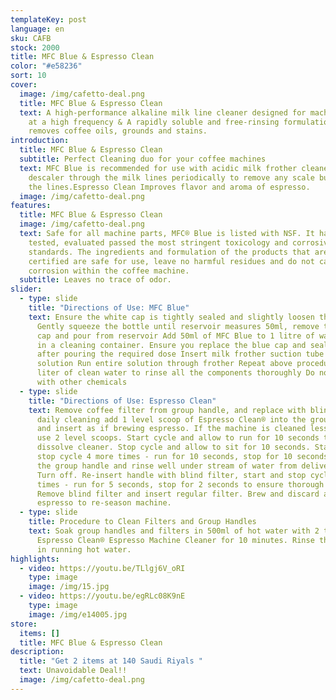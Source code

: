 ```yaml
---
templateKey: post
language: en
sku: CAFB
stock: 2000
title: MFC Blue & Espresso Clean
color: "#e58236"
sort: 10
cover:
  image: /img/cafetto-deal.png
  title: MFC Blue & Espresso Clean
  text: A high-performance alkaline milk line cleaner designed for machines used
    at a high frequency & A rapidly soluble and free-rinsing formulation that
    removes coffee oils, grounds and stains.
introduction:
  title: MFC Blue & Espresso Clean
  subtitle: Perfect Cleaning duo for your coffee machines
  text: MFC Blue is recommended for use with acidic milk frother cleaner or
    descaler through the milk lines periodically to remove any scale build up in
    the lines.Espresso Clean Improves flavor and aroma of espresso.
  image: /img/cafetto-deal.png
features:
  title: MFC Blue & Espresso Clean
  image: /img/cafetto-deal.png
  text: Safe for all machine parts, MFC® Blue is listed with NSF. It has been
    tested, evaluated passed the most stringent toxicology and corrosivity
    standards. The ingredients and formulation of the products that are NSF
    certified are safe for use, leave no harmful residues and do not cause
    corrosion within the coffee machine.
  subtitle: Leaves no trace of odor.
slider:
  - type: slide
    title: "Directions of Use: MFC Blue"
    text: Ensure the white cap is tightly sealed and slightly loosen the blue cap.
      Gently squeeze the bottle until reservoir measures 50ml, remove the blue
      cap and pour from reservoir Add 50ml of MFC Blue to 1 litre of warm water
      in a cleaning container. Ensure you replace the blue cap and seal tightly
      after pouring the required dose Insert milk frother suction tube into
      solution Run entire solution through frother Repeat above procedure with 1
      liter of clean water to rinse all the components thoroughly Do not mix
      with other chemicals
  - type: slide
    title: "Directions of Use: Espresso Clean"
    text: Remove coffee filter from group handle, and replace with blind filter. For
      daily cleaning add 1 level scoop of Espresso Clean® into the group handle
      and insert as if brewing espresso. If the machine is cleaned less often,
      use 2 level scoops. Start cycle and allow to run for 10 seconds to
      dissolve cleaner. Stop cycle and allow to sit for 10 seconds. Start and
      stop cycle 4 more times - run for 10 seconds, stop for 10 seconds. Remove
      the group handle and rinse well under stream of water from delivery group.
      Turn off. Re-insert handle with blind filter, start and stop cycle 10
      times - run for 5 seconds, stop for 2 seconds to ensure thorough rinsing.
      Remove blind filter and insert regular filter. Brew and discard a single
      espresso to re-season machine.
  - type: slide
    title: Procedure to Clean Filters and Group Handles
    text: Soak group handles and filters in 500ml of hot water with 2 teaspoons of
      Espresso Clean® Espresso Machine Cleaner for 10 minutes. Rinse thoroughly
      in running hot water.
highlights:
  - video: https://youtu.be/TLlgj6V_oRI
    type: image
    image: /img/15.jpg
  - video: https://youtu.be/egRLc08K9nE
    type: image
    image: /img/e14005.jpg
store:
  items: []
  title: MFC Blue & Espresso Clean
description:
  title: "Get 2 items at 140 Saudi Riyals "
  text: Unavoidable Deal!!
  image: /img/cafetto-deal.png
---
```

